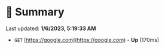 # 📖 Summary
Last updated: **1/6/2023, 5:19:33 AM**

- `GET` [https://google.com](https://google.com) - **Up** (170ms)
